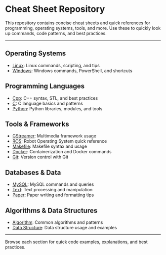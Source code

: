 # Cheat Sheet Repository

This repository contains concise cheat sheets and quick references for programming, operating systems, tools, and more. Use these to quickly look up commands, code patterns, and best practices.

---

## Operating Systems
- [Linux](Linux): Linux commands, scripting, and tips
- [Windows](Windows): Windows commands, PowerShell, and shortcuts

## Programming Languages
- [Cpp](Cpp): C++ syntax, STL, and best practices
- [C](C): C language basics and patterns
- [Python](Python): Python libraries, modules, and tools

## Tools & Frameworks
- [GStreamer](GStreamer): Multimedia framework usage
- [ROS](ROS): Robot Operating System quick reference
- [Makefile](Makefile): Makefile syntax and usage
- [Docker](Docker): Containerization and Docker commands
- [Git](Git): Version control with Git

## Databases & Data
- [MySQL](MySQL): MySQL commands and queries
- [Text](Text): Text processing and manipulation
- [Paper](Paper): Paper writing and formatting tips

## Algorithms & Data Structures
- [Algorithm](Algorithm): Common algorithms and patterns
- [Data Structure](DataStructures): Data structure usage and examples

---

Browse each section for quick code examples, explanations, and best practices.
